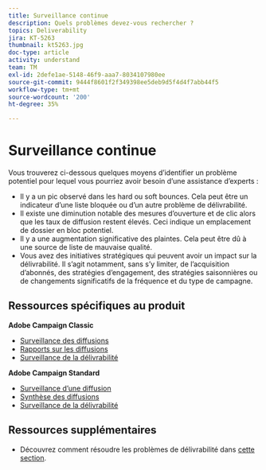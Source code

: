 ```yaml
---
title: Surveillance continue
description: Quels problèmes devez-vous rechercher ?
topics: Deliverability
jira: KT-5263
thumbnail: kt5263.jpg
doc-type: article
activity: understand
team: TM
exl-id: 2defe1ae-5148-46f9-aaa7-8034107980ee
source-git-commit: 9444f8601f2f349398ee5deb9d5f4d4f7abb44f5
workflow-type: tm+mt
source-wordcount: '200'
ht-degree: 35%

---
```


# Surveillance continue

Vous trouverez ci-dessous quelques moyens d’identifier un problème potentiel pour lequel vous pourriez avoir besoin d’une assistance d’experts :

* Il y a un pic observé dans les hard ou soft bounces. Cela peut être un indicateur d’une liste bloquée ou d’un autre problème de délivrabilité.
* Il existe une diminution notable des mesures d’ouverture et de clic alors que les taux de diffusion restent élevés. Ceci indique un emplacement de dossier en bloc potentiel.
* Il y a une augmentation significative des plaintes. Cela peut être dû à une source de liste de mauvaise qualité.
* Vous avez des initiatives stratégiques qui peuvent avoir un impact sur la délivrabilité. Il s’agit notamment, sans s’y limiter, de l’acquisition d’abonnés, des stratégies d’engagement, des stratégies saisonnières ou de changements significatifs de la fréquence et du type de campagne.

## Ressources spécifiques au produit

**Adobe Campaign Classic**

* [Surveillance des diffusions](https://experienceleague.adobe.com/docs/campaign-classic/using/sending-messages/monitoring-deliveries/about-delivery-monitoring.html?lang=fr-FR)
* [Rapports sur les diffusions](https://experienceleague.adobe.com/docs/campaign-classic/using/reporting/reports-on-deliveries/delivery-reports.html?lang=fr)
* [Surveillance de la délivrabilité](https://experienceleague.adobe.com/docs/campaign-classic/using/sending-messages/deliverability-management/monitoring-deliverability.html?lang=fr-FR)

**Adobe Campaign Standard**

* [Surveillance d’une diffusion](https://experienceleague.adobe.com/docs/campaign-standard/using/testing-and-sending/monitoring-messages/monitoring-a-delivery.html?lang=fr-FR)
* [Synthèse des diffusions](https://experienceleague.adobe.com/docs/campaign-standard/using/reporting/list-of-reports/delivery-summary.html)
* [Surveillance de la délivrabilité](https://experienceleague.adobe.com/docs/campaign-standard/using/testing-and-sending/managing-deliverability/monitor-deliverability.html?lang=fr-FR#testing-and-sending)

## Ressources supplémentaires

* Découvrez comment résoudre les problèmes de délivrabilité dans [cette section](/help/additional-resources/troubleshooting.md).
